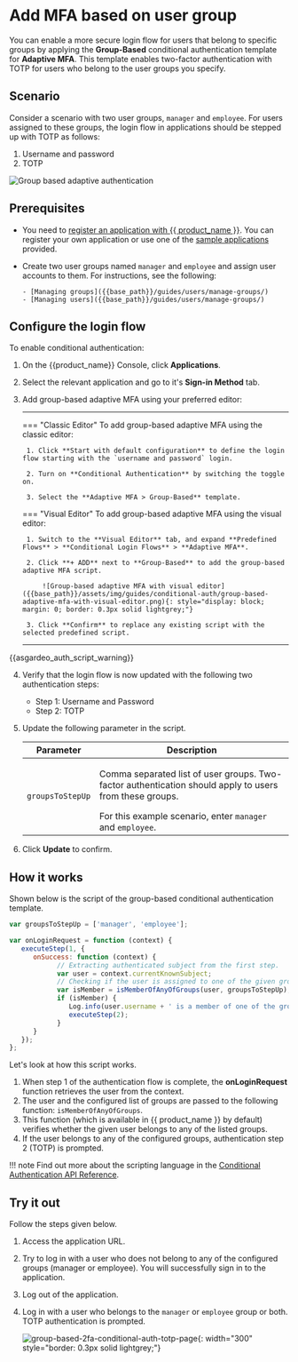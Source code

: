# Add MFA based on user group

You can enable a more secure login flow for users that belong to specific groups by applying the **Group-Based** conditional authentication template for **Adaptive MFA**. This template enables two-factor authentication with TOTP for users who belong to the user groups you specify.

## Scenario

Consider a scenario with two user groups, `manager` and `employee`. For users assigned to these groups, the login flow in applications should be stepped up with TOTP as follows:

1. Username and password
2. TOTP

![Group based adaptive authentication]({{base_path}}/assets/img/guides/conditional-auth/group-based-adaptive-auth.png)

## Prerequisites

- You need to [register an application with {{ product_name }}]({{base_path}}/guides/applications/). You can register your own application or use one of the [sample applications]({{base_path}}/get-started/try-samples/) provided.

- Create two user groups named `manager` and `employee` and assign user accounts to them. For instructions, see the following:

      - [Managing groups]({{base_path}}/guides/users/manage-groups/)
      - [Managing users]({{base_path}}/guides/users/manage-groups/)

## Configure the login flow

To enable conditional authentication:

1. On the {{product_name}} Console, click **Applications**.

2. Select the relevant application and go to it's **Sign-in Method** tab.

3. Add group-based adaptive MFA using your preferred editor:

    ---
    === "Classic Editor"
        To add group-based adaptive MFA using the classic editor:

        1. Click **Start with default configuration** to define the login flow starting with the `username and password` login.

        2. Turn on **Conditional Authentication** by switching the toggle on.

        3. Select the **Adaptive MFA > Group-Based** template.

    === "Visual Editor"
        To add group-based adaptive MFA using the visual editor:

        1. Switch to the **Visual Editor** tab, and expand **Predefined Flows** > **Conditional Login Flows** > **Adaptive MFA**.

        2. Click **+ ADD** next to **Group-Based** to add the group-based adaptive MFA script.

            ![Group-based adaptive MFA with visual editor]({{base_path}}/assets/img/guides/conditional-auth/group-based-adaptive-mfa-with-visual-editor.png){: style="display: block; margin: 0; border: 0.3px solid lightgrey;"}

        3. Click **Confirm** to replace any existing script with the selected predefined script.

    ---

{{asgardeo_auth_script_warning}}

4. Verify that the login flow is now updated with the following two authentication steps:

    - Step 1: Username and Password
    - Step 2: TOTP

5. Update the following parameter in the script.

      <table>
         <thead>
            <tr>
               <th>Parameter</th>
               <th>Description</th>
            </tr>
         </thead>
         <tbody>
            <tr>
               <td><code>groupsToStepUp</code></td>
               <td><p>Comma separated list of user groups. Two-factor authentication should apply to users from these groups.</p> For this example scenario, enter <code>manager</code> and <code>employee</code>.</td>
            </tr>
         </tbody>
      </table>

6. Click **Update** to confirm.

## How it works

Shown below is the script of the group-based conditional authentication template.

```js
var groupsToStepUp = ['manager', 'employee'];

var onLoginRequest = function (context) {
   executeStep(1, {
      onSuccess: function (context) {
            // Extracting authenticated subject from the first step.
            var user = context.currentKnownSubject;
            // Checking if the user is assigned to one of the given groups.
            var isMember = isMemberOfAnyOfGroups(user, groupsToStepUp);
            if (isMember) {
               Log.info(user.username + ' is a member of one of the groups: ' + groupsToStepUp.toString());
               executeStep(2);
            }
      }
   });
};
```

Let's look at how this script works.

1. When step 1 of the authentication flow is complete, the **onLoginRequest** function retrieves the user from the context.
2. The user and the configured list of groups are passed to the following function: `isMemberOfAnyOfGroups`.
3. This function (which is available in {{ product_name }} by default) verifies whether the given user belongs to any of the listed groups.
4. If the user belongs to any of the configured groups, authentication step 2 (TOTP) is prompted.

!!! note
      Find out more about the scripting language in the [Conditional Authentication API Reference]({{base_path}}/references/conditional-auth/api-reference/).

## Try it out

Follow the steps given below.

1. Access the application URL.
2. Try to log in with a user who does not belong to any of the configured groups (manager or employee). You will
   successfully sign in to the application.
3. Log out of the application.
4. Log in with a user who belongs to the `manager` or `employee` group or both. TOTP authentication is prompted.

    ![group-based-2fa-conditional-auth-totp-page]({{base_path}}/assets/img/guides/conditional-auth/enter-otp-token.png){: width="300" style="border: 0.3px solid lightgrey;"}

